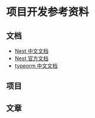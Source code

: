 # 项目开发参考资料

## 文档

- [Nest 中文文档](https://docs.nestjs.cn/)
- [Nest 官方文档](https://docs.nestjs.com/)
- [typeorm 中文文档](https://typeorm.bootcss.com/)

## 项目

## 文章
